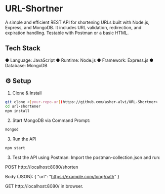 # URL-Shortner
A simple and efficient REST API for shortening URLs built with Node.js, Express, and MongoDB. It includes URL validation, redirection, and expiration handling. Testable with Postman or a basic HTML. 

## Tech Stack
● Language: JavaScript
● Runtime: Node.js
● Framework: Express.js
● Database: MongoDB

## ⚙️ Setup

1. Clone & Install
```bash
git clone <[your-repo-ur](https://github.com/asher-alvi/URL-Shortner>
cd url-shortener
npm install
```

2. Start MongoDB
via Command Prompt:
```bash
mongod
```

3. Run the API
```bash
npm start
```

3. Test the API using Postman:
Import the postman-collection.json and run:

POST http://localhost:8080/shorten

Body (JSON): { "url": "https://example.com/long/path" }

GET http://localhost:8080/<shortId> in browser.

